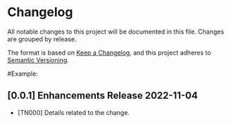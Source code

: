 # Changelog
All notable changes to this project will be documented in this file.
Changes are grouped by release.

The format is based on [Keep a Changelog](https://keepachangelog.com/en/1.0.0/),
and this project adheres to [Semantic Versioning](https://semver.org/spec/v2.0.0.html).

#Example:
## [0.0.1] Enhancements Release 2022-11-04
- [TN000]  Details related to the change.
